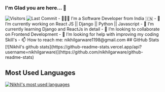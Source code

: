 ### I'm Glad you are here... 👋

<img alt="Visitors" src="https://komarev.com/ghpvc/?username=nikhilgarware&style=flat&labelColor=black&logo=github&label=PROFILE+VIEWS&color=29bf12"/>
<img alt="Last Commit" src="https://img.shields.io/github/last-commit/nikhilgarware/nikhilgarware?logo=markdown&label=LAST+UPDATE&color=29bf12&style=flat">
- 👨🏻‍💻 I'm a Software Developer from India 🇮🇳
- 🔭 I’m currently working on React JS || Django || Python || Javascript
- 🌱 I’m currently learning Django and ReactJs in detail
- 👯 I’m looking to collaborate on Frontend Development
- 🤔 I’m looking for help with improving my coding Skill's
- 📫 How to reach me: nikhilgarware1198@gmail.com
## GitHub Stats
[![Nikhil's github stats](https://github-readme-stats.vercel.app/api?username=nikhilgarware)](https://github.com/nikhilgarware/github-readme-stats)

## Most Used Languages 
[![Nikhil's most used languages](https://github-readme-stats.vercel.app/api/top-langs/?username=nikhilgarware)](https://github-readme-stats.vercel.app/api/top-langs/?username=nikhilgarware)
